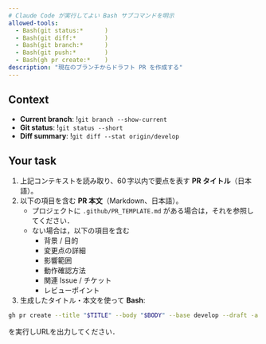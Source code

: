 ```yaml
---
# Claude Code が実行してよい Bash サブコマンドを明示
allowed-tools:
  - Bash(git status:*      )
  - Bash(git diff:*        )
  - Bash(git branch:*      )
  - Bash(git push:*        )
  - Bash(gh pr create:*    )
description: "現在のブランチからドラフト PR を作成する"
---
```


## Context
- **Current branch**: !`git branch --show-current`
- **Git status**:     !`git status --short`
- **Diff summary**:   !`git diff --stat origin/develop`

## Your task
1. 上記コンテキストを読み取り、60 字以内で要点を表す **PR タイトル**（日本語）。
2. 以下の項目を含む **PR 本文**（Markdown、日本語）。
    - プロジェクトに `.github/PR_TEMPLATE.md` がある場合は，それを参照してください．
    - ない場合は，以下の項目を含む
        - 背景 / 目的  
        - 変更点の詳細  
        - 影響範囲  
        - 動作確認方法  
        - 関連 Issue / チケット  
        - レビューポイント
3. 生成したタイトル・本文を使って **Bash**: 
```bash
gh pr create --title "$TITLE" --body "$BODY" --base develop --draft -a tesso57
```
を実行しURLを出力してください．